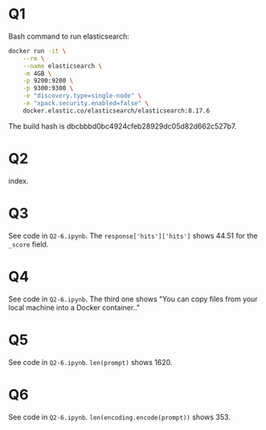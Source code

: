 # Q1

Bash command to run elasticsearch:
```bash
docker run -it \
    --rm \
    --name elasticsearch \
    -m 4GB \
    -p 9200:9200 \
    -p 9300:9300 \
    -e "discovery.type=single-node" \
    -e "xpack.security.enabled=false" \
    docker.elastic.co/elasticsearch/elasticsearch:8.17.6
```

The build hash is dbcbbbd0bc4924cfeb28929dc05d82d662c527b7.


# Q2

index.


# Q3

See code in `Q2-6.ipynb`. The `response['hits']['hits']` shows 44.51 for the `_score` field.

# Q4

See code in `Q2-6.ipynb`. The third one shows "You can copy files from your local machine into a Docker container.."

# Q5

See code in `Q2-6.ipynb`. `len(prompt)` shows 1620.

# Q6

See code in `Q2-6.ipynb`. `len(encoding.encode(prompt))` shows 353.



